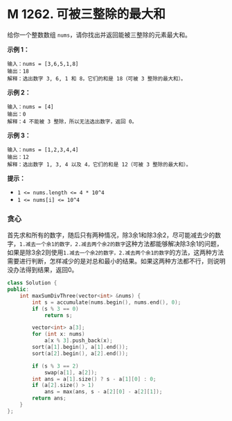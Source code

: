 # M 1262. 可被三整除的最大和

给你一个整数数组 `nums`，请你找出并返回能被三整除的元素最大和。



 

**示例 1：**

```
输入：nums = [3,6,5,1,8]
输出：18
解释：选出数字 3, 6, 1 和 8，它们的和是 18（可被 3 整除的最大和）。
```

**示例 2：**

```
输入：nums = [4]
输出：0
解释：4 不能被 3 整除，所以无法选出数字，返回 0。
```

**示例 3：**

```
输入：nums = [1,2,3,4,4]
输出：12
解释：选出数字 1, 3, 4 以及 4，它们的和是 12（可被 3 整除的最大和）。
```

 

**提示：**

- `1 <= nums.length <= 4 * 10^4`
- `1 <= nums[i] <= 10^4`

### 贪心

首先求和所有的数字，随后只有两种情况，除3余1和除3余2，尽可能减去少的数字，`1.减去一个余1的数字，2.减去两个余2的数字`这种方法都能够解决除3余1的问题，如果是除3余2则使用`1.减去一个余2的数字，2.减去两个余1的数字`的方法，这两种方法需要进行判断，怎样减少的是对总和最小的结果。如果这两种方法都不行，则说明没办法得到结果，返回0。

```cpp
class Solution {
public:
    int maxSumDivThree(vector<int> &nums) {
        int s = accumulate(nums.begin(), nums.end(), 0);
        if (s % 3 == 0)
            return s;

        vector<int> a[3];
        for (int x: nums)
            a[x % 3].push_back(x);
        sort(a[1].begin(), a[1].end());
        sort(a[2].begin(), a[2].end());

        if (s % 3 == 2)
            swap(a[1], a[2]);
        int ans = a[1].size() ? s - a[1][0] : 0;
        if (a[2].size() > 1)
            ans = max(ans, s - a[2][0] - a[2][1]);
        return ans;
    }
};
```


